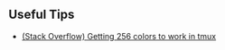 ## Useful Tips
* [(Stack Overflow) Getting 256 colors to work in tmux](https://unix.stackexchange.com/questions/1045/getting-256-colors-to-work-in-tmux)
